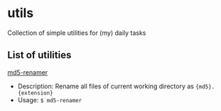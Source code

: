 # utils

Collection of simple utilities for (my) daily tasks

## List of utilities

[md5-renamer](https://github.com/nxnev/utils/blob/master/bin/md5-renamer)
- Description: Rename all files of current working directory as `{md5}.{extension}`
- Usage: `$ md5-renamer`

